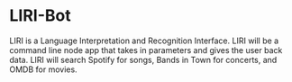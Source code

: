 # LIRI-Bot
LIRI is a Language Interpretation and Recognition Interface. LIRI will be a command line node app that takes in parameters and gives the user back data. LIRI will search Spotify for songs, Bands in Town for concerts, and OMDB for movies. 
